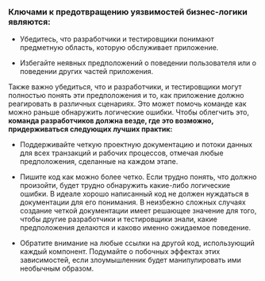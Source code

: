 
### Ключами к предотвращению уязвимостей бизнес-логики являются:

- Убедитесь, что разработчики и тестировщики понимают предметную область, которую обслуживает приложение.

- Избегайте неявных предположений о поведении пользователя или о поведении других частей приложения.

Также важно убедиться, что и разработчики, и тестировщики могут полностью понять эти предположения и то, как приложение должно реагировать в различных сценариях. Это может помочь команде как можно раньше обнаружить логические ошибки. Чтобы облегчить это, **команда разработчиков должна везде, где это возможно, придерживаться следующих лучших практик:**

- Поддерживайте четкую проектную документацию и потоки данных для всех транзакций и рабочих процессов, отмечая любые предположения, сделанные на каждом этапе.

- Пишите код как можно более четко. Если трудно понять, что должно произойти, будет трудно обнаружить какие-либо логические ошибки. В идеале хорошо написанный код не должен нуждаться в документации для его понимания. В неизбежно сложных случаях создание четкой документации имеет решающее значение для того, чтобы другие разработчики и тестировщики знали, какие предположения делаются и каково именно ожидаемое поведение.

- Обратите внимание на любые ссылки на другой код, использующий каждый компонент. Подумайте о побочных эффектах этих зависимостей, если злоумышленник будет манипулировать ими необычным образом.